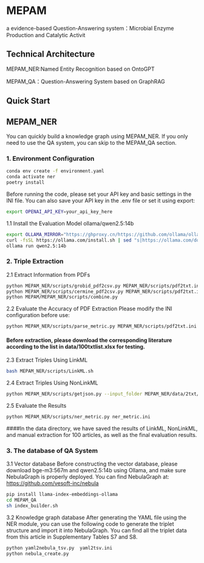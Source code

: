  # MEPAM
a evidence-based Question-Answering system：Microbial Enzyme Production and Catalytic Activit
## Technical Architecture
MEPAM_NER:Named Entity Recognition based on OntoGPT

MEPAM_QA：Question-Answering System based on GraphRAG
## Quick Start
## MEPAM_NER
You can quickly build a knowledge graph using MEPAM_NER. If you only need to use the QA system, you can skip to the MEPAM_QA section.
### 1. Environment Configuration
```bash
conda env create -f environment.yaml
conda activate ner
poetry install
```
Before running the code, please set your API key and basic settings in the INI file. You can also save your API key in the .env file or set it using export:
 ```bash
export OPENAI_API_KEY=your_api_key_here 
 ```
1.1 Install the Evaluation Model ollama/qwen2.5:14b
```bash
export OLLAMA_MIRROR="https://ghproxy.cn/https://github.com/ollama/ollama/releases/latest/download"
curl -fsSL https://ollama.com/install.sh | sed "s|https://ollama.com/download|$OLLAMA_MIRROR|g" | sh
ollama run qwen2.5:14b
```
### 2. Triple Extraction
2.1 Extract Information from PDFs

```bash
python MEPAM_NER/scripts/grobid_pdf2csv.py MEPAM_NER/scripts/pdf2txt.ini
python MEPAM_NER/scripts/cermine_pdf2csv.py MEPAM_NER/scripts/pdf2txt.ini
python MEPAM/MEPAM_NER/scripts/combine.py
 ```
2.2 Evaluate the Accuracy of PDF Extraction
Please modify the INI configuration before use:
```bash
python MEPAM_NER/scripts/parse_metric.py MEPAM_NER/scripts/pdf2txt.ini
 ```
#### Before extraction, please download the corresponding literature according to the list in data/100txtlist.xlsx for testing.

2.3 Extract Triples Using LinkML
```bash
bash MEPAM_NER/scripts/LinkML.sh
```
2.4 Extract Triples Using NonLinkML
```bash
python MEPAM_NER/scripts/getjson.py --input_folder MEPAM_NER/data/2txt/ --output_folder data/nonlinkml/qwen/  --api_key your_api_key_here --model openai/qwen2.5-72b-instruct --base_url https://dashscope.aliyuncs.com/compatible-mode/v1 
```
2.5 Evaluate the Results
```bash
python MEPAM_NER/scripts/ner_metric.py ner_metric.ini
```
####In the data directory, we have saved the results of LinkML, NonLinkML, and manual extraction for 100 articles, as well as the final evaluation results.
### 3.  The database of QA System
3.1 Vector database
Before constructing the vector database, please download bge-m3:567m and qwen2.5:14b using Ollama, and make sure NebulaGraph is properly deployed. You can find NebulaGraph at:
https://github.com/vesoft-inc/nebula
```bash
pip install llama-index-embeddings-ollama
cd MEPAM_QA
sh index_builder.sh
```
3.2  Knowledge graph database
After generating the YAML file using the NER module, you can use the following code to generate the triplet structure and import it into NebulaGraph. You can find all the triplet data from this article in Supplementary Tables S7 and S8.
```bash
python yaml2nebula_tsv.py  yaml2tsv.ini
python nebula_create.py
```

